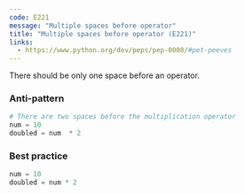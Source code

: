 ```yaml
---
code: E221
message: "Multiple spaces before operator"
title: "Multiple spaces before operator (E221)"
links:
  - https://www.python.org/dev/peps/pep-0008/#pet-peeves
---
```


There should be only one space before an operator.

### Anti-pattern

```python
# There are two spaces before the multiplication operator
num = 10
doubled = num  * 2
```

### Best practice

```python
num = 10
doubled = num * 2
```

